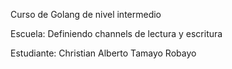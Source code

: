 Curso de Golang de nivel intermedio

Escuela: Definiendo channels de lectura y escritura

Estudiante: Christian Alberto Tamayo Robayo